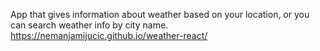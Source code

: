 App that gives information about weather based on your location, or you can search weather info by city name. 
https://nemanjamijucic.github.io/weather-react/
